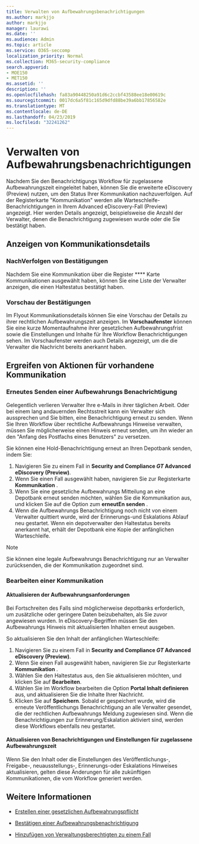 ```yaml
---
title: Verwalten von Aufbewahrungsbenachrichtigungen
ms.author: markjjo
author: markjjo
manager: laurawi
ms.date: ''
ms.audience: Admin
ms.topic: article
ms.service: O365-seccomp
localization_priority: Normal
ms.collection: M365-security-compliance
search.appverid:
- MOE150
- MET150
ms.assetid: ''
description: ''
ms.openlocfilehash: fa83a90448250a91d6c2ccbf43588ee18e00619c
ms.sourcegitcommit: 0017dc6a5f81c165d9dfd88be39a6bb17856582e
ms.translationtype: MT
ms.contentlocale: de-DE
ms.lasthandoff: 04/23/2019
ms.locfileid: "32241262"
---
```

# <a name="manage-hold-notifications"></a>Verwalten von Aufbewahrungsbenachrichtigungen

Nachdem Sie den Benachrichtigungs Workflow für zugelassene Aufbewahrungszeit eingeleitet haben, können Sie die erweiterte eDiscovery (Preview) nutzen, um den Status Ihrer Kommunikation nachzuverfolgen. Auf der Registerkarte "Kommunikation" werden alle Warteschleife-Benachrichtigungen in Ihrem Advanced eDiscovery-Fall (Preview) angezeigt. Hier werden Details angezeigt, beispielsweise die Anzahl der Verwalter, denen die Benachrichtigung zugewiesen wurde oder die Sie bestätigt haben.

## <a name="view-communication-details"></a>Anzeigen von Kommunikationsdetails

### <a name="track-acknowledgements"></a>NachVerfolgen von Bestätigungen

Nachdem Sie eine Kommunikation über die Register **** Karte Kommunikationen ausgewählt haben, können Sie eine Liste der Verwalter anzeigen, die einen Haltestatus bestätigt haben. 

### <a name="preview-acknowledgements"></a>Vorschau der Bestätigungen

Im Flyout Kommunikationsdetails können Sie eine Vorschau der Details zu ihrer rechtlichen Aufbewahrungszeit anzeigen. Im **Vorschaufenster** können Sie eine kurze Momentaufnahme ihrer gesetzlichen Aufbewahrungsfrist sowie die Einstellungen und Inhalte für Ihre Workflow Benachrichtigungen sehen. Im Vorschaufenster werden auch Details angezeigt, um die die Verwalter die Nachricht bereits anerkannt haben.

## <a name="taking-action-on-existing-communications"></a>Ergreifen von Aktionen für vorhandene Kommunikation

### <a name="re-send-a-hold-notice"></a>Erneutes Senden einer Aufbewahrungs Benachrichtigung

Gelegentlich verlieren Verwalter Ihre e-Mails in ihrer täglichen Arbeit. Oder bei einem lang andauernden Rechtsstreit kann ein Verwalter sich aussprechen und Sie bitten, eine Benachrichtigung erneut zu senden. Wenn Sie Ihren Workflow über rechtliche Aufbewahrungs Hinweise verwalten, müssen Sie möglicherweise einen Hinweis erneut senden, um ihn wieder an den "Anfang des Postfachs eines Benutzers" zu versetzen.

Sie können eine Hold-Benachrichtigung erneut an Ihren Depotbank senden, indem Sie:
1. Navigieren Sie zu einem Fall in **Security and Compliance _GT_ Advanced eDiscovery (Preview)**.
2. Wenn Sie einen Fall ausgewählt haben, navigieren Sie zur Registerkarte **Kommunikation** .
3. Wenn Sie eine gesetzliche Aufbewahrungs Mitteilung an eine Depotbank erneut senden möchten, wählen Sie die Kommunikation aus, und klicken Sie auf die Option zum **erneutEn senden** .
4. Wenn die Aufbewahrungs Benachrichtigung noch nicht von einem Verwalter quittiert wurde, wird der Erinnerungs-und Eskalations Ablauf neu gestartet. Wenn ein depotverwalter den Haltestatus bereits anerkannt hat, erhält der Depotbank eine Kopie der anfänglichen Warteschleife.

> [!NOTE]
> Sie können eine legale Aufbewahrungs Benachrichtigung nur an Verwalter zurücksenden, die der Kommunikation zugeordnet sind. 

### <a name="edit-a-communication"></a>Bearbeiten einer Kommunikation

#### <a name="update-preservation-requirements"></a>Aktualisieren der Aufbewahrungsanforderungen
  
Bei Fortschreiten des Falls sind möglicherweise depotbanks erforderlich, um zusätzliche oder geringere Daten beizubehalten, als Sie zuvor angewiesen wurden. In eDiscovery-Begriffen müssen Sie den Aufbewahrungs Hinweis mit aktualisierten Inhalten erneut ausgeben.

So aktualisieren Sie den Inhalt der anfänglichen Warteschleife:

1. Navigieren Sie zu einem Fall in **Security and Compliance _GT_ Advanced eDiscovery (Preview)**.
2. Wenn Sie einen Fall ausgewählt haben, navigieren Sie zur Registerkarte **Kommunikation** .
3. Wählen Sie den Haltestatus aus, den Sie aktualisieren möchten, und klicken Sie auf **Bearbeiten**.
4. Wählen Sie im Workflow bearbeiten die Option **Portal Inhalt definieren** aus, und aktualisieren Sie die Inhalte Ihrer Nachricht. 
5. Klicken Sie auf **Speichern**. Sobald er gespeichert wurde, wird die erneute Veröffentlichungs Benachrichtigung an alle Verwalter gesendet, die der rechtlichen Aufbewahrungs Meldung zugewiesen sind. Wenn die Benachrichtigungen zur Erinnerung/Eskalation aktiviert sind, werden diese Workflows ebenfalls neu gestartet. 


#### <a name="update-legal-hold-notifications-and-settings"></a>Aktualisieren von Benachrichtigungen und Einstellungen für zugelassene Aufbewahrungszeit

Wenn Sie den Inhalt oder die Einstellungen des Veröffentlichungs-, Freigabe-, neuausstellungs-, Erinnerungs-oder Eskalations Hinweises aktualisieren, gelten diese Änderungen für alle zukünftigen Kommunikationen, die vom Workflow generiert werden.

## <a name="related-information"></a>Weitere Informationen 

- [Erstellen einer gesetzlichen Aufbewahrungspflicht](create-hold-notification.md)
    
- [Bestätigen einer Aufbewahrungsbenachrichtigung](acknowledge-hold-notification.md)
    
- [Hinzufügen von Verwaltungsberechtigten zu einem Fall](add-custodians-to-case.md)